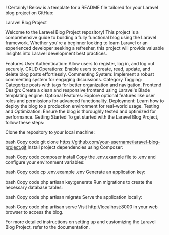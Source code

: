 !
Certainly! Below is a template for a README file tailored for your Laravel blog project on GitHub:

Laravel Blog Project



Welcome to the Laravel Blog Project repository! This project is a comprehensive guide to building a fully functional blog using the Laravel framework. Whether you're a beginner looking to learn Laravel or an experienced developer seeking a refresher, this project will provide valuable insights into Laravel development best practices.

Features
User Authentication: Allow users to register, log in, and log out securely.
CRUD Operations: Enable users to create, read, update, and delete blog posts effortlessly.
Commenting System: Implement a robust commenting system for engaging discussions.
Category Tagging: Categorize posts with tags for better organization and navigation.
Frontend Design: Create a clean and responsive frontend using Laravel's Blade templating engine.
Optional Features: Explore optional features like user roles and permissions for advanced functionality.
Deployment: Learn how to deploy the blog to a production environment for real-world usage.
Testing and Optimization: Ensure the blog is thoroughly tested and optimized for performance.
Getting Started
To get started with the Laravel Blog Project, follow these steps:

Clone the repository to your local machine:

bash
Copy code
git clone https://github.com/your-username/laravel-blog-project.git
Install project dependencies using Composer:

bash
Copy code
composer install
Copy the .env.example file to .env and configure your environment variables:

bash
Copy code
cp .env.example .env
Generate an application key:

bash
Copy code
php artisan key:generate
Run migrations to create the necessary database tables:

bash
Copy code
php artisan migrate
Serve the application locally:

bash
Copy code
php artisan serve
Visit http://localhost:8000 in your web browser to access the blog.

For more detailed instructions on setting up and customizing the Laravel Blog Project, refer to the documentation.
